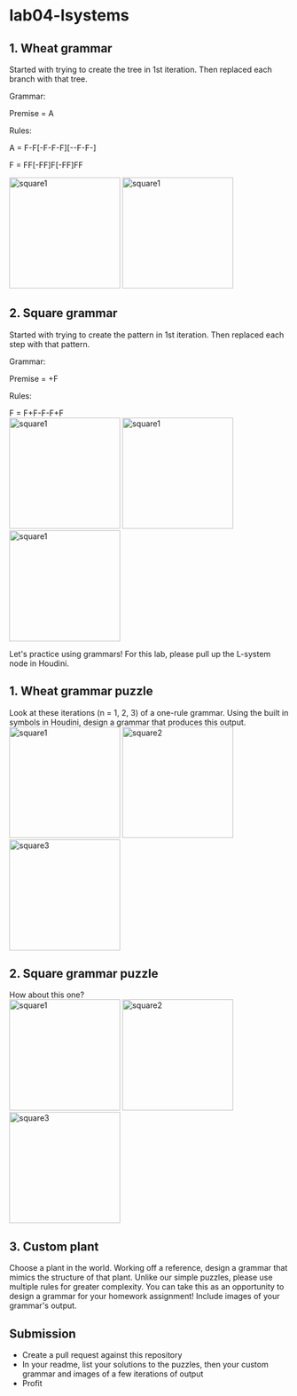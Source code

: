 # lab04-lsystems

## 1. Wheat grammar

Started with trying to create the tree in 1st iteration. Then replaced each branch with that tree.

Grammar:

Premise = A

Rules:

A = F-F[-F-F-F][--F-F-]

F = FF[-FF]F[-FF]FF

<img width="200" alt="square1" src="https://user-images.githubusercontent.com/90112787/194322209-324282dd-c691-46a4-8f67-ab525d4a8c9e.jpg">
<img width="200" alt="square1" src="https://user-images.githubusercontent.com/90112787/194322287-55045511-71b7-4b28-aded-11e851d072f4.jpg">


## 2. Square grammar

Started with trying to create the pattern in 1st iteration. Then replaced each step with that pattern.

Grammar:

Premise = +F

Rules:

F = F+F-F-F+F
\
<img width="200" alt="square1" src="https://user-images.githubusercontent.com/90112787/194323290-1e4b9411-42e9-496b-8234-f4d670648751.jpg">
<img width="200" alt="square1" src="https://user-images.githubusercontent.com/90112787/194323300-2dc478b7-e366-4901-b70b-be2999f97ebe.jpg">
<img width="200" alt="square1" src="https://user-images.githubusercontent.com/90112787/194392563-3f5484cc-1747-488b-a0d6-b55319a8c432.jpg">


Let's practice using grammars! For this lab, please pull up the L-system node in Houdini.

## 1. Wheat grammar puzzle
Look at these iterations (n = 1, 2, 3) of a one-rule grammar. Using the built in symbols in Houdini, design a grammar that produces this output.\
<img width="200" alt="square1" src="https://user-images.githubusercontent.com/1758825/193949661-a3a0e1f7-7d68-4b9e-8384-d9991e1e9fd2.png">
<img width="200" alt="square2" src="https://user-images.githubusercontent.com/1758825/193949853-cf2306b3-3537-4c24-91b5-0a3083bc87c0.png">
<img width="200" alt="square3" src="https://user-images.githubusercontent.com/1758825/193949859-5e432b4b-f18d-48b5-a9e9-8d7dba255955.png">

## 2. Square grammar puzzle
How about this one?\
<img width="200" alt="square1" src="https://user-images.githubusercontent.com/1758825/193949895-87cdfb43-da7c-4867-ab1b-107e1ba9d2a7.png">
<img width="200" alt="square2" src="https://user-images.githubusercontent.com/1758825/193949904-a9cdfe0f-319e-4ca8-9935-dd338217a7cf.png">
<img width="200" alt="square3" src="https://user-images.githubusercontent.com/1758825/193949910-928e5993-ce26-4681-80f8-ffeb54be4dcf.png">

## 3. Custom plant
Choose a plant in the world. Working off a reference, design a grammar that mimics the structure of that plant. Unlike our simple puzzles, please use multiple rules for greater complexity. You can take this as an opportunity to design a grammar for your homework assignment! Include images of your grammar's output.

## Submission
- Create a pull request against this repository
- In your readme, list your solutions to the puzzles, then your custom grammar and images of a few iterations of output
- Profit

